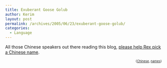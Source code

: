 ```yaml
---
title: Exuberant Goose Golub
author: Kerim
layout: post
permalink: /archives/2005/06/23/exuberant-goose-golub/
categories:
  - Language
---
```

All those Chinese speakers out there reading this blog, <a href="http://alex.golub.name/log/?p=437" onclick="_gaq.push(['_trackEvent', 'outbound-article', 'http://alex.golub.name/log/?p=437', 'please help Rex pick a Chinese name']);" >please help Rex pick a Chinese name</a>.

<!-- technorati tags start -->

<div style="text-align:right;">
  <span style="font-size:x-small;">{<a href="http://technorati.com/tag/Chinese" onclick="_gaq.push(['_trackEvent', 'outbound-article', 'http://technorati.com/tag/Chinese', 'Chinese']);"  rel="tag">Chinese</a>, <a href="http://technorati.com/tag/names" onclick="_gaq.push(['_trackEvent', 'outbound-article', 'http://technorati.com/tag/names', 'names']);"  rel="tag">names</a>}</span>


<!-- technorati tags end -->

